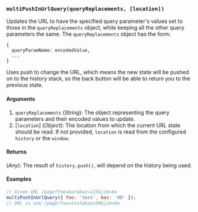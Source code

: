 ### `multiPushInUrlQuery(queryReplacements, [location])`

Updates the URL to have the specified query parameter's values set to those in the `queryReplacements` object, while keeping all the other query parameters the same. The `queryReplacements` object has the form:

```
{
  queryParamName: encodedValue,
  ...
}
```

Uses push to change the URL, which means the new state will be pushed on to the history stack, so the back button will be able to return you to the previous state.

#### Arguments

1. `queryReplacements` (*String*): The object representing the query parameters and their encoded values to update.
1. [`location`] (*Object*): The location from which the current URL state should be read. If not provided, `location` is read from the configured `history` or the `window`.

#### Returns

(*Any*): The result of `history.push()`, will depend on the history being used.

#### Examples

```js
// Given URL /page?foo=bar&baz=123&jim=bo
multiPushInUrlQuery({ foo: 'test', baz: '99' });
// URL is now /page?foo=test&baz=99&jim=bo
```
